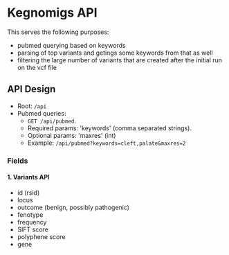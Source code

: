 # Kegnomigs API

This serves the following purposes:

* pubmed querying based on keywords
* parsing of top variants and getings some keywords from that as well
* filtering the large number of variants that are created after the initial run on the vcf file


## API Design

* Root: `/api`
* Pubmed queries:
    - `GET /api/pubmed`.
    - Required params: 'keywords' (comma separated strings).
    - Optional params: 'maxres' (int)
    - Example: `/api/pubmed?keywords=cleft,palate&maxres=2`



### Fields

#### 1. Variants API

* id (rsid)
* locus
* outcome (benign, possibly pathogenic)
* fenotype
* frequency
* SIFT score
* polyphene score
* gene


